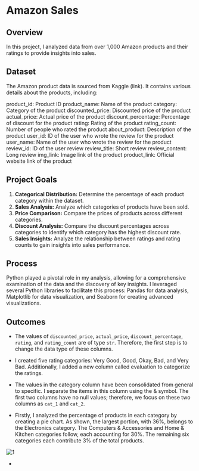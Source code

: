 # Amazon Sales 

## Overview

In this project, I analyzed data from over 1,000 Amazon products and their ratings to provide insights into sales.

## Dataset

The Amazon product data is sourced from Kaggle (link). It contains various details about the products, including:

product_id: Product ID
product_name: Name of the product
category: Category of the product
discounted_price: Discounted price of the product
actual_price: Actual price of the product
discount_percentage: Percentage of discount for the product
rating: Rating of the product
rating_count: Number of people who rated the product
about_product: Description of the product
user_id: ID of the user who wrote the review for the product
user_name: Name of the user who wrote the review for the product
review_id: ID of the user review
review_title: Short review
review_content: Long review
img_link: Image link of the product
product_link: Official website link of the product

## Project Goals

1) **Categorical Distribution:** Determine the percentage of each product category within the dataset.
2) **Sales Analysis:** Analyze which categories of products have been sold.
3) **Price Comparison:** Compare the prices of products across different categories.
4) **Discount Analysis:** Compare the discount percentages across categories to identify which category has the highest discount rate.
5) **Sales Insights:** Analyze the relationship between ratings and rating counts to gain insights into sales performance.

## Process

Python played a pivotal role in my analysis, allowing for a comprehensive examination of the data and the discovery of key insights. I leveraged several Python libraries to facilitate this process: Pandas for data analysis, Matplotlib for data visualization, and Seaborn for creating advanced visualizations.

## Outcomes

- The values of `discounted_price`, `actual_price`, `discount_percentage`, `rating`, and `rating_count` are of type `str`. Therefore, the first step is to change the data type of these columns.

- I created five rating categories: Very Good, Good, Okay, Bad, and Very Bad. Additionally, I added a new column called evaluation to categorize the ratings.

- The values in the category column have been consolidated from general to specific. I separate the items in this column using the & symbol. The first two columns have no null values; therefore, we focus on these two columns as `cat_1` and `cat_2`.

- Firstly, I analyzed the percentage of products in each category by creating a pie chart. As shown, the largest portion, with 36%, belongs to the Electronics category. The Computers & Accessories and Home & Kitchen categories follow, each accounting for 30%. The remaining six categories each contribute 3% of the total products.

![1](https://github.com/user-attachments/assets/e05bbc02-999e-4e25-8f77-b75160672684)


- 


